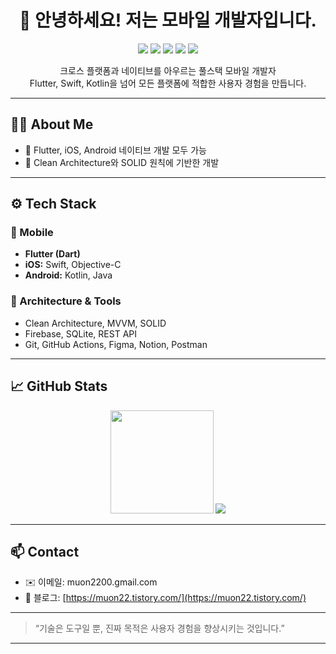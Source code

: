 <h1 align="center">👋 안녕하세요! 저는 모바일 개발자입니다.</h1>

<p align="center">
  <img src="https://img.shields.io/badge/Flutter-02569B?style=for-the-badge&logo=flutter&logoColor=white"/>
  <img src="https://img.shields.io/badge/Swift-F05138?style=for-the-badge&logo=swift&logoColor=white"/>
  <img src="https://img.shields.io/badge/Objective--C-000000?style=for-the-badge&logo=apple&logoColor=white"/>
  <img src="https://img.shields.io/badge/Kotlin-7F52FF?style=for-the-badge&logo=kotlin&logoColor=white"/>
  <img src="https://img.shields.io/badge/Java-007396?style=for-the-badge&logo=java&logoColor=white"/>
</p>

<p align="center">
  크로스 플랫폼과 네이티브를 아우르는 풀스택 모바일 개발자<br>
  Flutter, Swift, Kotlin을 넘어 모든 플랫폼에 적합한 사용자 경험을 만듭니다.
</p>

---

## 🧑‍💻 About Me
- 📱 Flutter, iOS, Android 네이티브 개발 모두 가능
- 🎯 Clean Architecture와 SOLID 원칙에 기반한 개발

---

## ⚙️ Tech Stack

### 📱 Mobile
- **Flutter (Dart)**
- **iOS:** Swift, Objective-C
- **Android:** Kotlin, Java

### 🧱 Architecture & Tools
- Clean Architecture, MVVM, SOLID
- Firebase, SQLite, REST API
- Git, GitHub Actions, Figma, Notion, Postman

---

## 📈 GitHub Stats

<p align="center">
  <img src="https://github-readme-stats.vercel.app/api?username=Muon-relativity&show_icons=true&theme=vue-dark" height="165"/>
  <img src="https://github-readme-stats.vercel.app/api/top-langs/?username=Muon-relativity&layout=compact&theme=vue-dark"/>
</p>

---

## 📫 Contact

- ✉️ 이메일: muon2200.gmail.com  
- 💬 블로그: [https://muon22.tistory.com/](https://muon22.tistory.com/)

---

> “기술은 도구일 뿐, 진짜 목적은 사용자 경험을 향상시키는 것입니다.”

---
